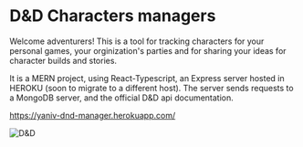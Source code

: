 # D&D Characters managers

Welcome adventurers! This is a tool for tracking characters for your personal games,
your orginization's parties and for sharing your ideas for character builds and stories.

It is a MERN project, using React-Typescript, an Express server hosted in HEROKU (soon to migrate to a different host).
The server sends requests to a MongoDB server, and the official D&D api documentation.

https://yaniv-dnd-manager.herokuapp.com/




![D&D](https://images.ctfassets.net/swt2dsco9mfe/1qU2YMq2MSczf9KGme5gu7/a580e2f158f2c08faad3a9d4463af0bc/dnd-hub-logo.png?fm=avif)
